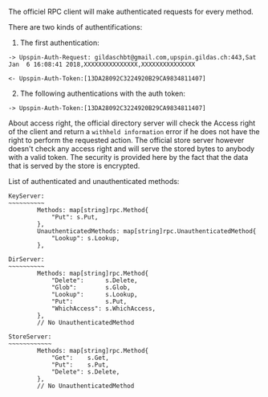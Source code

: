 The officiel RPC client will make authenticated requests for every
method.

There are two kinds of authentifications:

1. The first authentication:

```
-> Upspin-Auth-Request: gildaschbt@gmail.com,upspin.gildas.ch:443,Sat Jan  6 16:08:41 2018,XXXXXXXXXXXXXXX,XXXXXXXXXXXXXXX

<- Upspin-Auth-Token:[13DA28092C3224920B29CA9834811407]
```

2. The following authentications with the auth token:

```
-> Upspin-Auth-Token:[13DA28092C3224920B29CA9834811407]
```

About access right, the official directory server will check the
Access right of the client and return a `withheld information` error
if he does not have the right to perform the requested action. The
official store server however doesn't check any access right and will
serve the stored bytes to anybody with a valid token. The security is
provided here by the fact that the data that is served by the store is
encrypted.

List of authenticated and unauthenticated methods:

```
KeyServer:
~~~~~~~~~~
		Methods: map[string]rpc.Method{
			"Put": s.Put,
		},
		UnauthenticatedMethods: map[string]rpc.UnauthenticatedMethod{
			"Lookup": s.Lookup,
		},

DirServer:
~~~~~~~~~~
		Methods: map[string]rpc.Method{
			"Delete":      s.Delete,
			"Glob":        s.Glob,
			"Lookup":      s.Lookup,
			"Put":         s.Put,
			"WhichAccess": s.WhichAccess,
		},
        // No UnauthenticatedMethod

StoreServer:
~~~~~~~~~~~~
		Methods: map[string]rpc.Method{
			"Get":    s.Get,
			"Put":    s.Put,
			"Delete": s.Delete,
		},
        // No UnauthenticatedMethod
```

